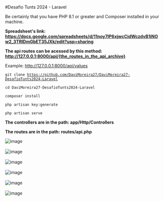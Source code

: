 #Desafio Tunts 2024 - Laravel

Be certainly that you have PHP 8.1 or greater and Composer installed in your machine.

**Spreadsheet's link: https://docs.google.com/spreadsheets/d/11noy7IP6xjwcCidWczdvB1iNOw2_3TRlDmGbET35JXk/edit?usp=sharing**

**The api routes can be acessed by this method: http://127.0.0.1:8000/api/{the_routes_in_the_api_archive}**

Example: http://127.0.0.1:8000/api/values

<code>git clone https://github.com/DaviMoreira27/DaviMoreira27-DesafioTunts2024-Laravel</code>

<code>cd DaviMoreira27-DesafioTunts2024-Laravel</code>

<code>composer install</code>

<code>php artisan key:generate</code>

<code>php artisan serve</code>

**The controllers are in the path: app/Http/Controllers**

**The routes are in the path: routes/api.php**



![image](https://github.com/DaviMoreira27/DaviMoreira27-DesafioTunts2024-Laravel/assets/87380722/5703a276-9ab5-4d99-a45f-66b7be7f8969)
</br>
</br>
![image](https://github.com/DaviMoreira27/DaviMoreira27-DesafioTunts2024-Laravel/assets/87380722/67434baa-ea32-4fd0-a34a-7b985b9f24ae)
</br>
</br>
![image](https://github.com/DaviMoreira27/DaviMoreira27-DesafioTunts2024-Laravel/assets/87380722/8e24a7b4-985d-4d71-bf8c-a1b1497ef48e)
</br>
</br>
![image](https://github.com/DaviMoreira27/DaviMoreira27-DesafioTunts2024-Laravel/assets/87380722/61b742bd-128a-427f-8188-418349fce525)
</br>
</br>
![image](https://github.com/DaviMoreira27/DaviMoreira27-DesafioTunts2024-Laravel/assets/87380722/630a338a-247c-45b8-8876-53f749f89e07)
</br>
</br>
![image](https://github.com/DaviMoreira27/DaviMoreira27-DesafioTunts2024-Laravel/assets/87380722/3b2b45a3-29e1-4a9f-a2e2-d97f08012dc3)
